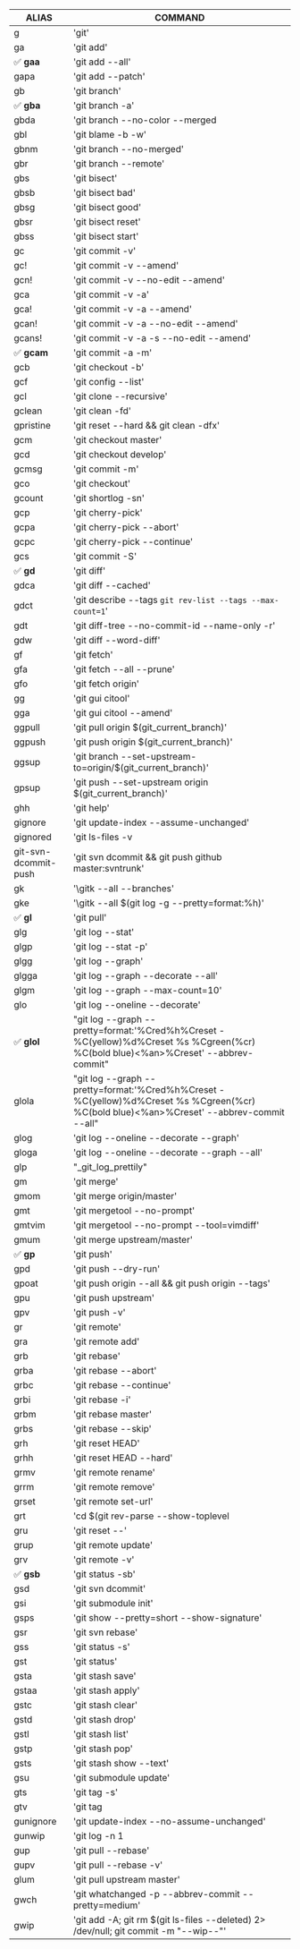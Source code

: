ALIAS | COMMAND
------|--------
g|'git'
ga|'git add'
:white_check_mark: **gaa**|'git add --all'
gapa|'git add --patch'
gb|'git branch'
:white_check_mark: **gba**|'git branch -a'
gbda|'git branch --no-color --merged | command grep -vE "^(\*|\s*(master|develop|dev)\s*$)" | command xargs -n 1 git branch -d'
gbl|'git blame -b -w'
gbnm|'git branch --no-merged'
gbr|'git branch --remote'
gbs|'git bisect'
gbsb|'git bisect bad'
gbsg|'git bisect good'
gbsr|'git bisect reset'
gbss|'git bisect start'
gc|'git commit -v'
gc!|'git commit -v --amend'
gcn!|'git commit -v --no-edit --amend'
gca|'git commit -v -a'
gca!|'git commit -v -a --amend'
gcan!|'git commit -v -a --no-edit --amend'
gcans!|'git commit -v -a -s --no-edit --amend'
:white_check_mark: **gcam**|'git commit -a -m'
gcb|'git checkout -b'
gcf|'git config --list'
gcl|'git clone --recursive'
gclean|'git clean -fd'
gpristine|'git reset --hard && git clean -dfx'
gcm|'git checkout master'
gcd|'git checkout develop'
gcmsg|'git commit -m'
gco|'git checkout'
gcount|'git shortlog -sn'
gcp|'git cherry-pick'
gcpa|'git cherry-pick --abort'
gcpc|'git cherry-pick --continue'
gcs|'git commit -S'
:white_check_mark: **gd**|'git diff'
gdca|'git diff --cached'
gdct|'git describe --tags `git rev-list --tags --max-count=1`'
gdt|'git diff-tree --no-commit-id --name-only -r'
gdw|'git diff --word-diff'
gf|'git fetch'
gfa|'git fetch --all --prune'
gfo|'git fetch origin'
gg|'git gui citool'
gga|'git gui citool --amend'
ggpull|'git pull origin $(git_current_branch)'
ggpush|'git push origin $(git_current_branch)'
ggsup|'git branch --set-upstream-to=origin/$(git_current_branch)'
gpsup|'git push --set-upstream origin $(git_current_branch)'
ghh|'git help'
gignore|'git update-index --assume-unchanged'
gignored|'git ls-files -v | grep "^[[:lower:]]"'
git-svn-dcommit-push|'git svn dcommit && git push github master:svntrunk'
gk|'\gitk --all --branches'
gke|'\gitk --all $(git log -g --pretty=format:%h)'
:white_check_mark: **gl**|'git pull'
glg|'git log --stat'
glgp|'git log --stat -p'
glgg|'git log --graph'
glgga|'git log --graph --decorate --all'
glgm|'git log --graph --max-count=10'
glo|'git log --oneline --decorate'
:white_check_mark: **glol**|"git log --graph --pretty=format:'%Cred%h%Creset -%C(yellow)%d%Creset %s %Cgreen(%cr) %C(bold blue)<%an>%Creset' --abbrev-commit"
glola|"git log --graph --pretty=format:'%Cred%h%Creset -%C(yellow)%d%Creset %s %Cgreen(%cr) %C(bold blue)<%an>%Creset' --abbrev-commit --all"
glog|'git log --oneline --decorate --graph'
gloga|'git log --oneline --decorate --graph --all'
glp|"_git_log_prettily"
gm|'git merge'
gmom|'git merge origin/master'
gmt|'git mergetool --no-prompt'
gmtvim|'git mergetool --no-prompt --tool=vimdiff'
gmum|'git merge upstream/master'
:white_check_mark: **gp**|'git push'
gpd|'git push --dry-run'
gpoat|'git push origin --all && git push origin --tags'
gpu|'git push upstream'
gpv|'git push -v'
gr|'git remote'
gra|'git remote add'
grb|'git rebase'
grba|'git rebase --abort'
grbc|'git rebase --continue'
grbi|'git rebase -i'
grbm|'git rebase master'
grbs|'git rebase --skip'
grh|'git reset HEAD'
grhh|'git reset HEAD --hard'
grmv|'git remote rename'
grrm|'git remote remove'
grset|'git remote set-url'
grt|'cd $(git rev-parse --show-toplevel || echo ".")'
gru|'git reset --'
grup|'git remote update'
grv|'git remote -v'
:white_check_mark: **gsb**|'git status -sb'
gsd|'git svn dcommit'
gsi|'git submodule init'
gsps|'git show --pretty=short --show-signature'
gsr|'git svn rebase'
gss|'git status -s'
gst|'git status'
gsta|'git stash save'
gstaa|'git stash apply'
gstc|'git stash clear'
gstd|'git stash drop'
gstl|'git stash list'
gstp|'git stash pop'
gsts|'git stash show --text'
gsu|'git submodule update'
gts|'git tag -s'
gtv|'git tag | sort -V'
gunignore|'git update-index --no-assume-unchanged'
gunwip|'git log -n 1 | grep -q -c "\-\-wip\-\-" && git reset HEAD~1'
gup|'git pull --rebase'
gupv|'git pull --rebase -v'
glum|'git pull upstream master'
gwch|'git whatchanged -p --abbrev-commit --pretty=medium'
gwip|'git add -A; git rm $(git ls-files --deleted) 2> /dev/null; git commit -m "--wip--"'
